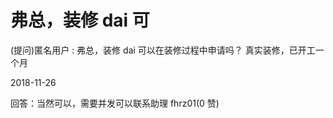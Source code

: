 # 弗总，装修 dai 可

(提问)匿名用户 : 弗总，装修 dai 可以在装修过程中申请吗？ 真实装修，已开工一个月

2018-11-26

回答：当然可以，需要并发可以联系助理 fhrz01(0 赞)